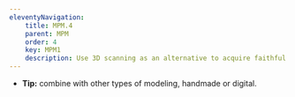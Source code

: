 ```yaml
---
eleventyNavigation:
    title: MPM.4
    parent: MPM
    order: 4
    key: MPM1
    description: Use 3D scanning as an alternative to acquire faithful digital models of the real object.
---
```

- **Tip:** combine with other types of modeling, handmade or digital.
